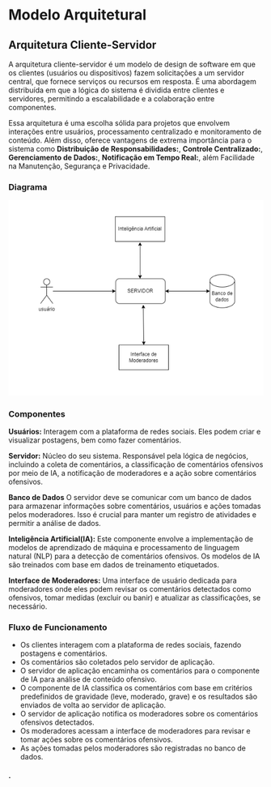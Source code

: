# Modelo Arquitetural

## Arquitetura Cliente-Servidor

A arquitetura cliente-servidor é um modelo de design de software em que os clientes (usuários ou dispositivos) fazem solicitações a um servidor central, que fornece serviços ou recursos em resposta. É uma abordagem distribuída em que a lógica do sistema é dividida entre clientes e servidores, permitindo a escalabilidade e a colaboração entre componentes.

Essa arquitetura é uma escolha sólida para projetos que envolvem interações entre usuários, processamento centralizado e monitoramento de conteúdo. Além disso, oferece vantagens de extrema importância para o sistema como **Distribuição de Responsabilidades:**, **Controle Centralizado:**, **Gerenciamento de Dados:**, **Notificação em Tempo Real:**, além Facilidade na Manutenção, Segurança e Privacidade.

### Diagrama

![diagrama](https://github.com/SauloCav/Projeto-Integrador-IV/blob/main/Documentos/Modelo%20Arquitetural/cliente-servidor-diagrama.png)

### Componentes
**Usuários:** Interagem com a plataforma de redes sociais. Eles podem criar e visualizar postagens, bem como fazer comentários.

**Servidor:** Núcleo do seu sistema. Responsável pela lógica de negócios, incluindo a coleta de comentários, a classificação de comentários ofensivos por meio de IA, a notificação de moderadores e a ação sobre comentários ofensivos.

**Banco de Dados** O servidor deve se comunicar com um banco de dados para armazenar informações sobre comentários, usuários e ações tomadas pelos moderadores. Isso é crucial para manter um registro de atividades e permitir a análise de dados.

**Inteligência Artificial(IA):** Este componente envolve a implementação de modelos de aprendizado de máquina e processamento de linguagem natural (NLP) para a detecção de comentários ofensivos. Os modelos de IA são treinados com base em dados de treinamento etiquetados.

**Interface de Moderadores:** Uma interface de usuário dedicada para moderadores onde eles podem revisar os comentários detectados como ofensivos, tomar medidas (excluir ou banir) e atualizar as classificações, se necessário.

### Fluxo de Funcionamento
* Os clientes interagem com a plataforma de redes sociais, fazendo postagens e comentários.
* Os comentários são coletados pelo servidor de aplicação.
* O servidor de aplicação encaminha os comentários para o componente de IA para análise de conteúdo ofensivo.
* O componente de IA classifica os comentários com base em critérios predefinidos de gravidade (leve, moderado, grave) e os resultados são enviados de volta ao servidor de aplicação.
* O servidor de aplicação notifica os moderadores sobre os comentários ofensivos detectados.
* Os moderadores acessam a interface de moderadores para revisar e tomar ações sobre os comentários ofensivos.
* As ações tomadas pelos moderadores são registradas no banco de dados.


#### .
